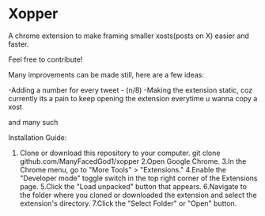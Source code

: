 # Xopper

A chrome extension to make framing smaller xosts(posts on X) easier and faster.

Feel free to contribute!

Many improvements can be made still, here are a few ideas:

-Adding a number for every tweet - (n/8)
-Making the extension static, coz currently its a pain to keep opening the extension everytime u wanna copy a xost

and many such

Installation Guide:

1. Clone or download this repository to your computer.
      git clone github.com/ManyFacedGod1/xopper
2.Open Google Chrome.
3.In the Chrome menu, go to "More Tools" > "Extensions."
4.Enable the "Developer mode" toggle switch in the top right corner of the Extensions page.
5.Click the "Load unpacked" button that appears.
6.Navigate to the folder where you cloned or downloaded the extension and select the extension's directory.
7.Click the "Select Folder" or "Open" button.

